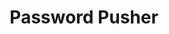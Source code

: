 ---
draft: false
title: Password Pusher
content:
  id: password
  name: Password Pusher
  website: https://pwpush.com/
  short_description: An application to communicate passwords over the web. Links to passwords expire after a certain number of views and/or time has passed.
---